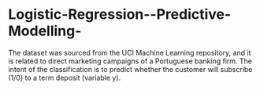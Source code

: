 # Logistic-Regression--Predictive-Modelling-
The dataset was sourced from the UCI Machine Learning repository, and it is related to direct marketing campaigns of a Portuguese banking firm. The intent of the classification is to predict whether the customer will subscribe (1/0) to a term deposit (variable y).
